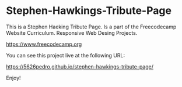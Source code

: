 # Stephen-Hawkings-Tribute-Page

This is a Stephen Haeking Tribute Page. Is a part of the Freecodecamp Website Curriculum. Responsive Web Desing Projects. 

https://www.freecodecamp.org

You can see this project live at the following URL:

https://5626pedro.github.io/stephen-hawkings-tribute-page/

Enjoy!
